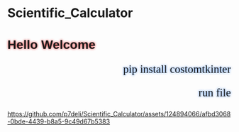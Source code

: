 # Scientific_Calculator
<h1 style="font-family: Arial; text-shadow: 0 0 5px rgb(238, 49, 49);">Hello Welcome</h1>
<p style="font-size: 25px; font-family: b nazanin; text-align: right; text-shadow: 0 0 5px rgb(49, 125, 238);">pip install costomtkinter</p>
<p style="font-size: 25px; font-family: b nazanin; text-align: right; text-shadow: 0 0 5px rgb(49, 125, 238);">run file</p>

https://github.com/p7deli/Scientific_Calculator/assets/124894066/afbd3068-0bde-4439-b8a5-9c49d67b5383

